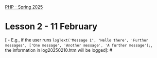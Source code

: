 [PHP - Spring 2025](https://github.com/arturomorarioja-kea/WD_PHP_F25/blob/main/README.md)

# Lesson 2 - 11 February

[## Exercise solutions]: #
[- Tax calculator(https://github.com/arturomorarioja/php_tax_calculator)]: #
[- Temperature converter(https://github.com/arturomorarioja/php_temperature_converter) --> Move the calculation to a function in src/ and show require_once]: #

[--> 1 Error management. Slides. Code sample]: #
[--> 2 File management. Slides. Code sample. In-class exercise]: #
[--> 3 Cookies. Slides. Code sample. In-class exercise]: #
[--> 4 PDO. Live sample]: #

[--> ROLLCALL]: #

[## In-class exercises]: #

[### Language cookies]: #
[Write a PHP application that changes the language of the text to display via cookies:]: #

[!image(https://github.com/user-attachments/assets/8b5ebf44-06fc-49db-b9cb-f4490adef826)]: #

[!image(https://github.com/user-attachments/assets/3c4e79a1-d080-41b6-8876-9664bbb032e2)]: #

[Find the texts in both languages in the files `kea_en.json` and `kea_da.json`.]: #

[**Notice**]: #
[To make the dropdown trigger the change without a submit button, you need to add a little JavaScript that submits the form where the dropdown is upon its `change` event.]: #

[### Danske museer]: #
[Write a PHP application that reads information about Danish museums from the file `museums.json` and displays it in a table:]: #

[!image(https://github.com/user-attachments/assets/704f5835-9914-473e-9948-c8b7cd369cc8)]: #

[Proposed solution(https://github.com/arturomorarioja/php_danske_museer)]: #

[## Homework]: #
[Check out these code samples:]: #
[  - Error management(https://github.com/arturomorarioja/php_error_management)]: #
[  - File management(https://github.com/arturomorarioja/php_file_management)]: #
[  - KEA IT degrees(https://github.com/arturomorarioja/kea-it-degrees). It reads the information to display from a JSON file]: #
[  - Cookie management(https://github.com/arturomorarioja/php_cookies)]: #

[Do the following exercises:]: #
[- Restaurant KEA. Add PHP to the code of the Restaurant KEA sample(https://github.com/arturomorarioja/kea_css_restaurant_solution) so that:]: #
[  - There is no redundant HTML code]: #
[  - When the user fills out and sends the contact form, the information is stored in a text file]: #
[- Logger. Create a logger function `logFile()` that logs information to an HTML file with the following requirements]: #
[  - The log file will be in a directory called "log" in the root directory of the application]: #
[  - The name of the log file will be "log" plus the present date in yyyyMMdd format with extension ".htm" (e.g., "log_20250211.htm"). That is, there will be one log file per day to which every piece of information to log will be appended]: #
[  - The logging function will receive as parameters one or several strings or arrays of strings to log. Check out variadic functions in PHP(https://www.php.net/manual/en/functions.arguments.php#functions.variable-arg-list)]: #
[  - Each text to be logged will preceded by the date and time in the following format: "--- yyyy-MM-dd hh:mm:ss xM ---"]: #
[  - E.g., if the user runs `logText('Message 1', 'Hello there', 'Further messages', ['One message', 'Another message', 'A further message');`, the information in log20250210.htm will be logged]: #
